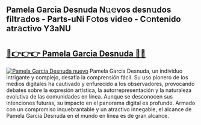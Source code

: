 ## Pamela Garcia Desnuda N𝚞𝚎vos desn𝚞dos filtr𝚊dos - Parts-uNi F𝚘tos vid𝚎o - C𝚘ntenido atr𝚊ctivo Y3aNU

# <h2><a href="http://mb0d5pa.tromn.icu/?c=Pamela+Garcia+Desnuda">🔗👉👉👉 Pamela Garcia Desnuda 🔗🔗</a></h2>

[![Pamela Garcia Desnuda nuevo](https://i.imgur.com/pEAQMta.gif)](http://mb0d5pa.tromn.icu/?c=Pamela+Garcia+Desnuda)
Pamela Garcia Desnuda, un individuo intrigante y complejo, desafía la comprensión fácil. Su uso pionero de los medios digitales ha cautivado y enfurecido a los observadores, provocando debates sobre la expresión artística, la autorrepresentación y la naturaleza evolutiva de las comunidades en línea. Aunque se desconocen sus intenciones futuras, su impacto en el panorama digital es profundo. Armado con un compromiso inquebrantable y un atractivo innegable, el alcance de Pamela Garcia Desnuda en el mundo en línea es de gran alcance.
